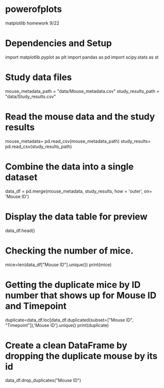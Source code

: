 # powerofplots
matplotlib homework 9/22
# Dependencies and Setup
import matplotlib.pyplot as plt
import pandas as pd
import scipy.stats as st

# Study data files
mouse_metadata_path = "data/Mouse_metadata.csv"
study_results_path = "data/Study_results.csv"

# Read the mouse data and the study results
mouse_metadata= pd.read_csv(mouse_metadata_path)
study_results= pd.read_csv(study_results_path)

# Combine the data into a single dataset
data_df = pd.merge(mouse_metadata, study_results, how = 'outer', on= 'Mouse ID')

# Display the data table for preview
data_df.head()

# Checking the number of mice.
mice=len(data_df["Mouse ID"].unique())
print(mice)

# Getting the duplicate mice by ID number that shows up for Mouse ID and Timepoint
duplicate=data_df.loc[data_df.duplicated(subset=["Mouse ID", "Timepoint"]),'Mouse ID'].unique()
print(duplicate)

# Create a clean DataFrame by dropping the duplicate mouse by its id
data_df.drop_duplicates("Mouse ID")

